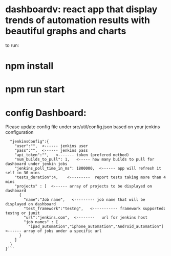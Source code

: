 # dashboardv: react app that display trends of automation results with beautiful graphs and charts
to run: 
# npm install 
# npm run start

# config Dashboard:
Please update config file under src/util/config.json based on your jenkins configuration 
``` {
  "jenkinsConfig":{ 
    "user":"",  <------ jenkins user
    "pass":"",  <------ jenkins pass
    "api_token":"",   <------- token (prefered method)
    "num_builds_to_pull": 1,   <----- how many builds to pull for dashboard under jenkin jobs
    "jenkins_poll_time_in_ms": 1800000,  <------ app will refresh it self in 30 mins
    "tests_duration":4,    <---------  report tests taking more than 4 mins
    "projects" : [  <------ array of projects to be displayed on dashboard
      {
        "name":"Job name",   <--------- job name that will be displayed on dashboard
        "test_framework":"testng",   <----------- framework supported: testng or junit
        "url":"jenkins.com",  <--------   url for jenkins host
        "job_names" : [
          "ipad_automation","iphone_automation","Android_automation"]  <------ array of jobs under a specific url
      }
    ]
  }
}```
